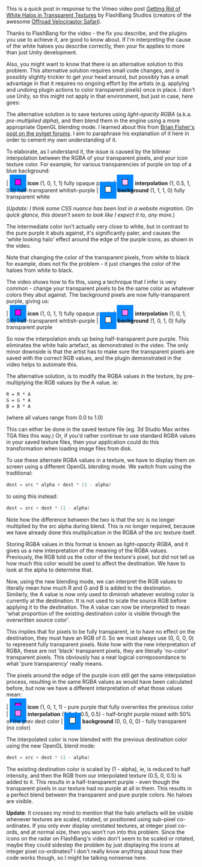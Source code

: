 <!--
.. title: Use light-opacity RGBA to fix halo artifacts along edges of textures
.. slug: use-light-opacity-rgba-to-fix-halo-artifacts-along-edges-of-textures
.. date: 2010-01-03 15:33:10-06:00
.. tags: Graphics
.. category: Graphics
.. link: 
.. description: 
.. type: text
-->


This is a quick post in response to the Vimeo video post [Getting Rid of
White Halos in Transparent Textures](http://vimeo.com/8444889) by
FlashBang Studios (creators of the awesome [Offroad Velociraptor
Safari](http://blurst.com/raptor-safari/)).

Thanks to FlashBang for the video - the fix you describe, and the
plugins you use to achieve it, are good to know about. If I'm
interpreting the cause of the white haloes you describe correctly, then
your fix applies to more than just Unity development.

Also, you might want to know that there is an alternative solution to
this problem. This alternative solution requires small code changes, and
is possibly slightly trickier to get your head around, but possibly has
a small advantage in that it requires no ongoing effort by the artists
(e.g. applying and undoing plugin actions to color transparent pixels)
once in place. I don't use Unity, so this might not apply in that
environment, but just in case, here goes:

The alternative solution is to save textures using *light-opacity RGBA*
(a.k.a. *pre-multiplied alpha*), and then blend them in the engine using
a more appropriate OpenGL blending mode. I learned about this from
[Brian Fisher's post on the pylget
forums](http://http://groups.google.com/group/pyglet-users/tree/browse_frm/thread/7647b57bdec45235/60d2c57881b873e1?rnum=11&q=premultiplied+alpha&_done=%2Fgroup%2Fpyglet-users%2Fbrowse_frm%2Fthread%2F7647b57bdec45235%3Ftvc%3D1%26q%3Dpremultiplied%2Balpha%26#doc_bb176dcbd759ea4c).
I aim to paraphrase his explanation of it here in order to cement my own
understanding of it.

To elaborate, as I understand it, the issue is caused by the bilinear
interpolation between the RGBA of your transparent pixels, and your icon
texture color. For example, for various transparencies of purple on top of 
a blue background:

| <span style="background-color: #0088ff; padding: 1em;">![](/files/2010/01/opaque-purple.png "opaque-purple")</span> **icon** (1, 0, 1, 1) fully opaque purple
| <span style="background-color: #0088ff; padding: 1em;">![](/files/2010/01/halfwhite-purple.png "halfwhite-purple")</span> **interpolation** (1, 0.5, 1, 0.5) half-transparent whitish-purple
| <span style="background-color: #0088ff; padding: 1em;">![](/files/2010/01/transparent-white.png "transparent-white")</span> **background** (1, 1, 1, 0) fully transparent white

(_Update: I think some CSS nuance has been lost in a website migration. On
quick glance, this doesn't seem to look like I expect it to, any more._)

The intermediate color isn't actually very close to white, but in
contrast to the pure purple it abuts against, it's significantly paler,
and causes the 'white looking halo' effect around the edge of the purple
icons, as shown in the video.

Note that changing the color of the transparent pixels, from white to
black for example, does not fix the problem - it just changes the color
of the haloes from white to black.

The video shows how to fix this, using a technique that I infer is very
common - change your transparent pixels to be the same color as whatever
colors they abut against. The background pixels are now
fully-transparent purple, giving us:

| <span style="background-color: #0088ff; padding: 1em;">![](/files/2010/01/opaque-purple.png "opaque-purple")</span> **icon** (1, 0, 1, 1) fully opaque purple
| <span style="background-color: #0088ff; padding: 1em;">![](/files/2010/01/halftransparent-purple.png "halftransparent-purple")</span> **interpolation** (1, 0, 1, 0.5) half-transparent whitish-purple
| <span style="background-color: #0088ff; padding: 1em;">![](/files/2010/01/transparent-white.png "transparent-purple")</span> **background** (1, 0, 1, 0) fully transparent purple

So now the interpolation ends up being half-transparent pure purple.
This eliminates the white halo artefact, as demonstrated in the video.
The only minor downside is that the artist has to make sure the
transparent pixels are saved with the correct RGB values, and the plugin
demonstrated in the video helps to automate this.

The alternative solution, is to modify the RGBA values in the texture,
by pre-multiplying the RGB values by the A value. ie:

```
R = R * A
G = G * A
B = B * A
```

(where all values range from 0.0 to 1.0)

This can either be done in the saved texture file (eg. 3d Studio Max
writes TGA files this way.) Or, if you'd rather continue to use standard
RGBA values in your saved texture files, then your application could do
this transformation when loading image files from disk.

To use these alternate RGBA values in a texture, we have to display them
on screen using a different OpenGL blending mode. We switch from using
the traditional:

``` glsl
dest = src * alpha + dest * (1 - alpha)
```

to using this instead:

``` glsl
dest = src + dest * (1 - alpha)
```

Note how the difference between the two is that the src is no longer
multiplied by the src alpha during blend. This is no longer required,
because we have already done this multiplication in the RGBA of the src
texture itself.

Storing RGBA values in this format is known as *light-opacity RGBA,* and
it gives us a new interpretation of the meaning of the RGBA values.
Previously, the RGB told us the color of the texture's pixel, but did
not tell us how much this color would be used to affect the destination.
We have to look at the alpha to determine that.

Now, using the new
blending mode, we can interpret the RGB values to literally mean how
much R and G and B is added to the destination. Similarly, the A value
is now only used to diminish whatever existing color is currently at the
destination. It is not used to scale the source RGB before applying it
to the destination. The A value can now be interpreted to mean 'what
proportion of the existing destination color is visible through the
overwritten source color'.

This implies that for pixels to be fully transparent, ie to have no
effect on the destination, they must have an RGB of 0. So we must always
use (0, 0, 0, 0) to represent fully transparent pixels. Note how with
the new interpretation of RGBA, these are not 'black' transparent
pixels, they are literally 'no-color' transparent pixels. This obviously
has a neat logical correposondance to what 'pure transparency' really
means.

The pixels around the edge of the purple icon still get the same
interpolation process, resulting in the same RGBA values as would have
been calculated before, but now we have a different interpretation of
what those values mean:

| <span style="background-color: #0088ff; padding: 1em;">![](/files/2010/01/opaque-purple.png "opaque-purple")</span> **icon** (1, 0, 1, 1) - pure purple that fully overwrites the previous color
| <span style="background-color: #0088ff; padding: 1em;">![](/files/2010/01/halftransparent-purple.png "halftransparent-purple")</span> **interpolation** (0.5, 0, 0.5, 0.5) - half-bright purple mixed with 50% of the prev dest color
| <span style="background-color: #0088ff; padding: 1em;">![](/files/2010/01/transparent-white.png "transparent-white")</span> **background** (0, 0, 0, 0) - fully transparent (no color)

The interpolated color is now blended with the previous destination
color using the new OpenGL blend mode:

``` glsl
dest = src + dest * (1 - alpha)
```

The existing destination color is scaled by (1 - alpha), ie, is reduced
to half intensity, and then the RGB from our interpolated texture (0.5,
0, 0.5) is added to it. This results in a half-transparent purple - even
though the transparent pixels in our texture had no purple at all in
them. This results in a perfect blend between the transparent and pure
purple colors. No haloes are visible.

**Update**: It crosses my mind to mention that the halo artefacts will
be visible whenever textures are scaled, rotated, or positioned using
sub-pixel co-ordinates. If you only ever display unrotated textures, at
integer pixel co-ords, and at normal size, then you won't run into this
problem. Since the icons on the radar on FlashBang's video don't seem to
be scaled or rotated, maybe they could sidestep the problem by just
displaying the icons at integer pixel co-ordinates? I don't really know
anything about how their code works though, so I might be talking
nonsense here.